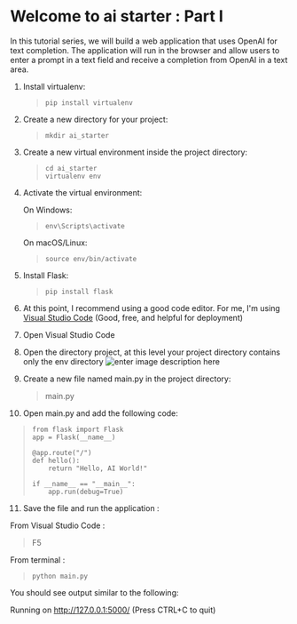 
# Welcome to ai starter : Part I

In this tutorial series, we will build a web application that uses OpenAI for text completion. The application will run in the browser and allow users to enter a prompt in a text field and receive a completion from OpenAI in a text area.

1.  Install virtualenv:
    
	   > `pip install virtualenv` 
    
2.  Create a new directory for your project:
   
	   > `mkdir ai_starter` 
    
3.  Create a new virtual environment inside the project directory:

    >  `cd ai_starter `  
    >  `virtualenv env`

    
4.  Activate the virtual environment:
    
    On Windows:
    >  `env\Scripts\activate`

    On macOS/Linux:
 
	> `source env/bin/activate`
    
5.  Install Flask:

	> `pip install flask`
	
6. At this point, I recommend using a good code editor. For me, I'm using [Visual Studio Code](https://code.visualstudio.com/) (Good, free, and helpful for deployment)
7. Open Visual Studio Code
8. Open the directory project, at this level your project directory contains only the env directory
![enter image description here](https://photos.app.goo.gl/23tRhB3ZekqnSByg7)


9.  Create a new file named main.py in the project directory:

	> main.py

10.  Open main.py and add the following code:
> 	
>     from flask import Flask
>     app = Flask(__name__)
>     
>     @app.route("/")
>     def hello():
>         return "Hello, AI World!"
>     
>     if __name__ == "__main__":
>         app.run(debug=True)

	    

11.  Save the file and run the application : 

From Visual Studio Code :

> F5

  
From terminal :
> `python main.py` 
    
   You should see output similar to the following:
    
  Running on http://127.0.0.1:5000/ (Press CTRL+C to quit)
